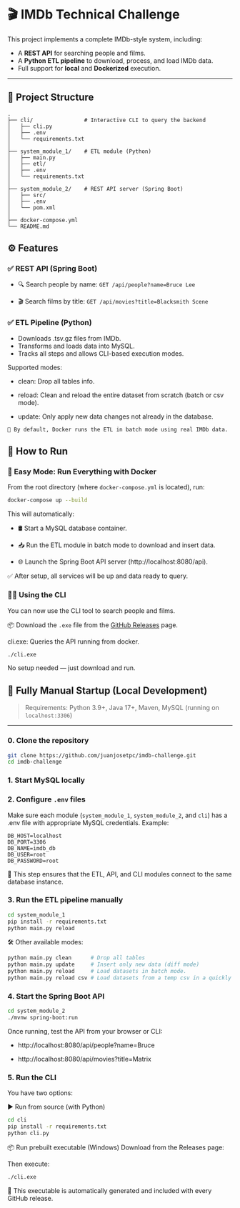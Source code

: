 # 🎬 IMDb Technical Challenge

This project implements a complete IMDb-style system, including:

- A **REST API** for searching people and films.
- A **Python ETL pipeline** to download, process, and load IMDb data.
- Full support for **local** and **Dockerized** execution.

---

## 🧱 Project Structure

```text
.
├── cli/                # Interactive CLI to query the backend
│   ├── cli.py
│   ├── .env
│   └── requirements.txt
│
├── system_module_1/    # ETL module (Python)
│   ├── main.py
│   ├── etl/
│   ├── .env
│   └── requirements.txt
│
├── system_module_2/    # REST API server (Spring Boot)
│   ├── src/
│   ├── .env
│   └── pom.xml
│
├── docker-compose.yml
└── README.md
```

## ⚙️ Features
### ✅ REST API (Spring Boot)
* 🔍 Search people by name:
`GET /api/people?name=Bruce Lee`

* 🎬 Search films by title:
`GET /api/movies?title=Blacksmith Scene`

### ✅ ETL Pipeline (Python)
* Downloads .tsv.gz files from IMDb.
* Transforms and loads data into MySQL.
* Tracks all steps and allows CLI-based execution modes.

Supported modes:

* clean: Drop all tables info.

* reload: Clean and reload the entire dataset from scratch (batch or csv mode).

* update: Only apply new data changes not already in the database.

```text
🐳 By default, Docker runs the ETL in batch mode using real IMDb data.
```

## 🚀 How to Run

### 🐳 Easy Mode: Run Everything with Docker
From the root directory (where `docker-compose.yml` is located), run:

```bash
docker-compose up --build
```
This will automatically:
* 🛢️ Start a MySQL database container.

* 📥 Run the ETL module in batch mode to download and insert data.

* 🌐 Launch the Spring Boot API server (http://localhost:8080/api).

✅ After setup, all services will be up and data ready to query.

### 🧑‍💻 Using the CLI
You can now use the CLI tool to search people and films.

📦 Download the `.exe` file from the [GitHub Releases](https://github.com/juanjosetpc/imdb-challenge/releases) page.

cli.exe: Queries the API running from docker.

```bash
./cli.exe
```
No setup needed — just download and run.

## 🧪 Fully Manual Startup (Local Development)

> Requirements: Python 3.9+, Java 17+, Maven, MySQL (running on `localhost:3306`)

---

### 0. Clone the repository

```bash
git clone https://github.com/juanjosetpc/imdb-challenge.git
cd imdb-challenge
```

### 1. Start MySQL locally

### 2. Configure `.env` files
Make sure each module (`system_module_1`, `system_module_2`, and `cli`) has a .env file with appropriate MySQL credentials. Example:

```env
DB_HOST=localhost
DB_PORT=3306
DB_NAME=imdb_db
DB_USER=root
DB_PASSWORD=root
```
🔁 This step ensures that the ETL, API, and CLI modules connect to the same database instance.

### 3. Run the ETL pipeline manually
```bash
cd system_module_1
pip install -r requirements.txt
python main.py reload
```
🛠️ Other available modes:

```bash
python main.py clean      # Drop all tables
python main.py update     # Insert only new data (diff mode)
python main.py reload     # Load datasets in batch mode.
python main.py reload csv # Load datasets from a temp csv in a quickly manner (only for local deployment). 
```

### 4. Start the Spring Boot API
```bash
cd system_module_2
./mvnw spring-boot:run
```
Once running, test the API from your browser or CLI:

* http://localhost:8080/api/people?name=Bruce

* http://localhost:8080/api/movies?title=Matrix

### 5. Run the CLI
You have two options:

▶️ Run from source (with Python)
```bash
cd cli
pip install -r requirements.txt
python cli.py
```
📦 Run prebuilt executable (Windows)
Download from the Releases page:

Then execute:
```bash
./cli.exe
```

🧠 This executable is automatically generated and included with every GitHub release.






